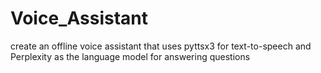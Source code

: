 # Voice_Assistant
create an offline voice assistant that uses pyttsx3 for text-to-speech and Perplexity as the language model for answering questions
